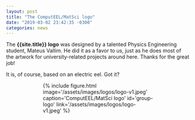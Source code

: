 ```yaml
---
layout: post
title: "The ComputEEL/MatSci logo"
date: "2019-03-02 23:42:35 -0300"
categories: news
---
```


The **{{site.title}} logo** was designed by a talented Physics Engineering student, Mateus Vallim. He did it as a favor to us, just as he does most of the artwork for university-related projects around here. Thanks for the great job!

It is, of course, based on an electric eel. Got it?

<div class="centered fluid my-3" style="
width: 60%;
float:none;
display:block;
margin-left: auto;
margin-right: auto;
">
{% include figure.html image='/assets/images/logos/logo-v1.jpeg' caption='ComputEEL/MatSci logo' id='group-logo' link='/assets/images/logos/logo-v1.jpeg' %}
</div>
